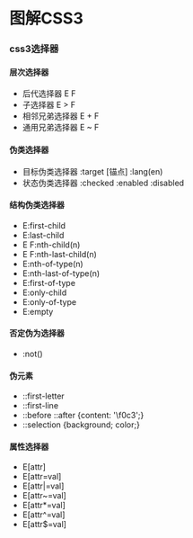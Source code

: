 图解CSS3
==========

### css3选择器

#### 层次选择器
* 后代选择器 E F
* 子选择器 E > F
* 相邻兄弟选择器 E + F
* 通用兄弟选择器 E ~ F

#### 伪类选择器
* 目标伪类选择器 :target [锚点] :lang(en)
* 状态伪类选择器 :checked :enabled :disabled

#### 结构伪类选择器
* E:first-child
* E:last-child
* E F:nth-child(n)
* E F:nth-last-child(n)
* E:nth-of-type(n)
* E:nth-last-of-type(n)
* E:first-of-type
* E:only-child
* E:only-of-type
* E:empty

#### 否定伪为选择器
* :not()

#### 伪元素
* ::first-letter
* ::first-line
* ::before ::after {content: '\f0c3';}
* ::selection {background; color;}

#### 属性选择器
* E[attr]
* E[attr=val]
* E[attr|=val]
* E[attr~=val]
* E[attr*=val]
* E[attr^=val]
* E[attr$=val]